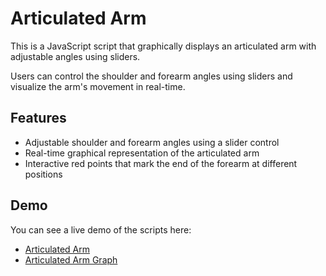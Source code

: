 # Articulated Arm

This is a JavaScript script that graphically displays an articulated arm with adjustable angles using sliders. 

Users can control the shoulder and forearm angles using sliders and visualize the arm's movement in real-time.

## Features

- Adjustable shoulder and forearm angles using a slider control
- Real-time graphical representation of the articulated arm
- Interactive red points that mark the end of the forearm at different positions

## Demo

You can see a live demo of the scripts here: 
- [Articulated Arm](https://massimobottelli.it/articulated-arm.html)
- [Articulated Arm Graph](https://massimobottelli.it/articulated-arm-graph.html)


